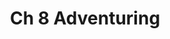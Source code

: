 ---
layout: default
permalink: /ch8-adventuring
title: Ch 8 Adventuring
parent: Part 2 Playing The Game
nav_order: 2
---